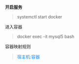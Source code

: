 **开启服务**

> systemctl start docker 

进入容器

> docker exec -it mysql5 bash 

容器映射规则

> <a style='color:#1388EF'>宿主机:容器</a>































































































































































